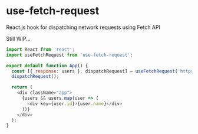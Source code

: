 # use-fetch-request
React.js hook for dispatching network requests using Fetch API

Still WIP...

````javascript
import React from 'react';
import useFetchRequest from 'use-fetch-request';

export default function App() {
  const [{ response: users }, dispatchRequest] = useFetchRequest('https://jsonplaceholder.typicode.com/users');
  dispatchRequest();

  return (
    <div className="app">
      {users && users.map(user => (
        <div key={user.id}>{user.name}</div>
      ))}
    </div>
  );
}
````
